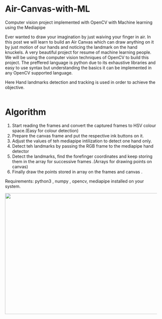 # Air-Canvas-with-ML
Computer vision project implemented with OpenCV with Machine learning using the Mediapipe

Ever wanted to draw your imagination by just waiving your finger in air. In this post we will learn to build an Air Canvas which can draw anything on it by just motion of our hands and noticing the landmark on the hand knuckels. A very beautiful project for resume of machine learning people.
We will be using the computer vision techniques of OpenCV to build this project. The preffered language is python due to its exhaustive libraries and easy to use syntax but understanding the basics it can be implemented in any OpenCV supported language.

Here Hand landmarks detection and tracking is used in order to achieve the objective. <br><br>


# Algorithm

1. Start reading the frames and convert the captured frames to HSV colour space.(Easy for colour detection)
2. Prepare the canvas frame and put the respective ink buttons on it.
3. Adjust the values of teh mediapipe intilization to detect one hand only.
4. Detect teh landmarks by passing the RGB frame to the mediapipe hand detector
5. Detect the landmarks, find the forefinger coordinates and keep storing them in the array for successive frames .(Arrays for drawing points on canvas)
6. Finally draw the points stored in array on the frames and canvas .

Requirements: python3 , numpy , opencv, mediapipe installed on your system.

<img src="" width="950" height="400">
